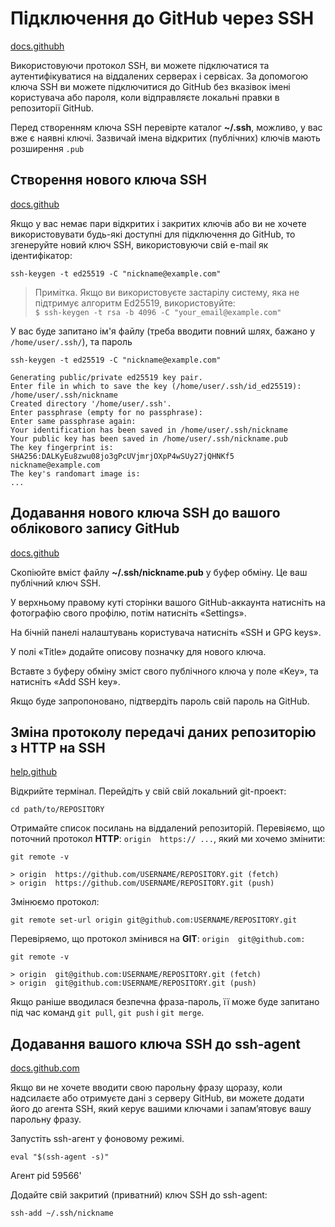 # Підключення до GitHub через SSH

[docs.githubh](https://docs.github.com/en/authentication/connecting-to-github-with-ssh/about-ssh)

Використовуючи протокол SSH, ви можете підключатися та аутентифікуватися на віддалених серверах і сервісах. За допомогою ключа SSH ви можете підключитися до GitHub без вказівок імені користувача або пароля, коли відправляєте локальні правки в репозиторії GitHub.

Перед створенням ключа SSH перевірте каталог **~/.ssh**, можливо, у вас вже є наявні ключі. Зазвичай імена відкритих (публічних) ключів мають розширення `.pub`

## Створення нового ключа SSH

[docs.github](https://docs.github.com/en/authentication/connecting-to-github-with-ssh/generating-a-new-ssh-key-and-adding-it-to-the-ssh-agent)

Якщо у вас немає пари відкритих і закритих ключів або ви не хочете використовувати будь-які доступні для підключення до GitHub, то згенеруйте новий ключ SSH, використовуючи свій e-mail як ідентифікатор:


```
ssh-keygen -t ed25519 -C "nickname@example.com"
```

> Примітка. Якщо ви використовуєте застарілу систему, яка не підтримує алгоритм Ed25519, використовуйте:  
> `$ ssh-keygen -t rsa -b 4096 -C "your_email@example.com"`

У вас буде запитано ім'я файлу (треба вводити повний шлях, бажано у `/home/user/.ssh/`), та пароль


```
ssh-keygen -t ed25519 -C "nickname@example.com"

Generating public/private ed25519 key pair.
Enter file in which to save the key (/home/user/.ssh/id_ed25519): /home/user/.ssh/nickname
Created directory '/home/user/.ssh'.
Enter passphrase (empty for no passphrase):
Enter same passphrase again:
Your identification has been saved in /home/user/.ssh/nickname
Your public key has been saved in /home/user/.ssh/nickname.pub
The key fingerprint is:
SHA256:DALKyEu8zwu08jo3gPcUVjmrjOXpP4wSUy27jQHNKf5 nickname@example.com
The key's randomart image is:
...
```

## Додавання нового ключа SSH до вашого облікового запису GitHub

[docs.github](https://docs.github.com/en/authentication/connecting-to-github-with-ssh/adding-a-new-ssh-key-to-your-github-account)

Скопіюйте вміст файлу **~/.ssh/nickname.pub** у буфер обміну. Це ваш публічний ключ SSH.

У верхньому правому куті сторінки вашого GitHub-аккаунта натисніть на фотографію свого профілю, потім натисніть «Settings».

На бічній панелі налаштувань користувача натисніть «SSH и GPG keys».

У полі «Title» додайте описову позначку для нового ключа.

Вставте з буферу обміну зміст свого публічного ключа у поле «Key», та натисніть «Add SSH key».

Якщо буде запропоновано, підтвердіть пароль свій пароль на GitHub.


## Зміна протоколу передачі даних репозиторію з HTTP на SSH


[help.github](https://docs.github.com/en/get-started/getting-started-with-git/managing-remote-repositories#switching-remote-urls-from-https-to-ssh)


Відкрийте термінал. Перейдіть у свій свій локальний git-проект:


```
cd path/to/REPOSITORY
```


Отримайте список посилань на віддалений репозиторій.
Перевіяємо, що поточний протокол **HTTP**: `origin  https:// ...`, який ми хочемо змінити:


```
git remote -v

> origin  https://github.com/USERNAME/REPOSITORY.git (fetch)
> origin  https://github.com/USERNAME/REPOSITORY.git (push)
```
Змінюємо протокол:


```
git remote set-url origin git@github.com:USERNAME/REPOSITORY.git
```
Перевіряемо, що протокол змінився на **GIT**: `origin  git@github.com:`

```
git remote -v

> origin  git@github.com:USERNAME/REPOSITORY.git (fetch)
> origin  git@github.com:USERNAME/REPOSITORY.git (push)
```

Якщо раніше вводилася безпечна фраза-пароль, її може буде запитано під час команд `git pull`, `git push` і `git merge`.


## Додавання вашого ключа SSH до ssh-agent

[docs.github.com](https://docs.github.com/en/authentication/connecting-to-github-with-ssh/generating-a-new-ssh-key-and-adding-it-to-the-ssh-agent)

Якщо ви не хочете вводити свою парольну фразу щоразу, коли надсилаєте або отримуєте дані з серверу GitHub, ви можете додати його до агента SSH, який керує вашими ключами і запам’ятовує вашу парольну фразу.

Запустіть ssh-агент у фоновому режимі.


```
eval "$(ssh-agent -s)"
```
Агент pid 59566' 

Додайте свій закритий (приватний) ключ SSH до ssh-agent:

```
ssh-add ~/.ssh/nickname
```
